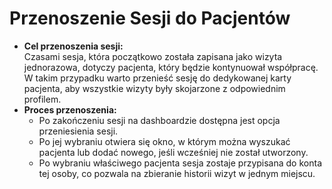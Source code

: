 # Przenoszenie Sesji do Pacjentów

* **Cel przenoszenia sesji:**\
  Czasami sesja, która początkowo została zapisana jako wizyta jednorazowa, dotyczy pacjenta, który będzie kontynuował współpracę. W takim przypadku warto przenieść sesję do dedykowanej karty pacjenta, aby wszystkie wizyty były skojarzone z odpowiednim profilem.
* **Proces przenoszenia:**
  * Po zakończeniu sesji na dashboardzie dostępna jest opcja przeniesienia sesji.
  * Po jej wybraniu otwiera się okno, w którym można wyszukać pacjenta lub dodać nowego, jeśli wcześniej nie został utworzony.
  * Po wybraniu właściwego pacjenta sesja zostaje przypisana do konta tej osoby, co pozwala na zbieranie historii wizyt w jednym miejscu.
